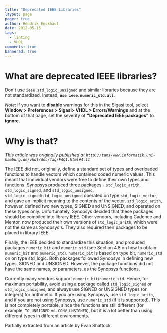 ```yaml
---
title: "Deprecated IEEE Libraries"
layout: page 
pager: true
author: Hendrik Eeckhaut
date: 2012-05-15
tags: 
  - linting
  - VHDL
comments: true
bannerad: true
---
```


# What are deprecated IEEE libraries?

Don't use `ieee.std_logic_unsigned` and similar libraries because they are not standardized. 
Instead, **`use ieee.numeric_std.all`**.

*Note*: if you want to **disable** warnings for this in the Sigasi tool, select **Window > Preferences > Sigasi> VHDL > Errors/Warnings** and at the bottom of that page, set the severity of **"Deprecated IEEE packages"** to **ignore**.

# Why is that?

*This article was originally published at `http://tams-www.informatik.uni-hamburg.de/vhdl/doc/faq/FAQ1.html#4.11`*

The IEEE did not, originally, define a standard set of types and overloaded functions to handle vectors which contained coded numeric values. This meant that individual vendors were free to define their own types and functions.
Synopsys produced three packages - `std_logic_arith`, `std_logic_signed`, and `std_logic_unsigned`. `std_logic_signed`/`std_logic_unsigned` operated on type `std_logic_vector`, and gave an implicit meaning to the contents of the vector. `std_logic_arith`, however, defined two new types, SIGNED and UNSIGNED, and operated on these types only. Unfortunately, Synopsys decided that these packages should be compiled into library IEEE. Other vendors, including Cadence and Mentor, now produced their own versions of `std_logic_arith`, which were not the same as Synopsys's. They also required their packages to be placed in library IEEE.

Finally, the IEEE decided to standardize this situation, and produced packages `numeric_bit` and `numeric_std` (see Section 4.8 on how to obtain `numeric_bit` and `numeric_std`). `numeric_bit` is based on type bit, `numeric_std` on on type std_logic. Both packages followed Synopsys in defining new types, SIGNED and UNSIGNED. However, the package functions did not have the same names, or parameters, as the Synopsys functions.

Currently many vendors support `numeric_bit`/`numeric_std`. Hence, for maximum portability, avoid using a package called `std_logic_signed` or `std_logic_unsigned`, and always use SIGNED or UNSIGNED types (or integers) for arithmetic. If you are using Synopsys, use `std_logic_arith`, and if you are not using Synopsys, use `numeric_std` (if it is supported). This is not completely portable, since the functions are still different (for example, `TO_UNSIGNED` vs. `CONV_UNSIGNED`), but it is a lot better than using different types in different environments.

Partially extracted from an article by Evan Shattock.